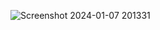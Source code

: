 ![Screenshot 2024-01-07 201331](https://github.com/drashti611/resumemaker/assets/144909957/f7a80c8b-b29a-4d0a-bc8d-0e919448603b)

